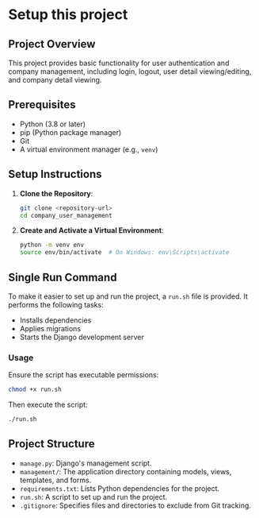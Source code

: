 # Setup this project

## Project Overview
This project provides basic functionality for user authentication and company management, including login, logout, user detail viewing/editing, and company detail viewing.

## Prerequisites
- Python (3.8 or later)
- pip (Python package manager)
- Git
- A virtual environment manager (e.g., `venv`)

## Setup Instructions

1. **Clone the Repository**:
   ```bash
   git clone <repository-url>
   cd company_user_management
   ```

2. **Create and Activate a Virtual Environment**:
   ```bash
   python -m venv env
   source env/bin/activate  # On Windows: env\Scripts\activate
   ```

## Single Run Command
To make it easier to set up and run the project, a `run.sh` file is provided. It performs the following tasks:
- Installs dependencies
- Applies migrations
- Starts the Django development server

### Usage
Ensure the script has executable permissions:
```bash
chmod +x run.sh
```
Then execute the script:
```bash
./run.sh
```

## Project Structure
- `manage.py`: Django's management script.
- `management/`: The application directory containing models, views, templates, and forms.
- `requirements.txt`: Lists Python dependencies for the project.
- `run.sh`: A script to set up and run the project.
- `.gitignore`: Specifies files and directories to exclude from Git tracking.

